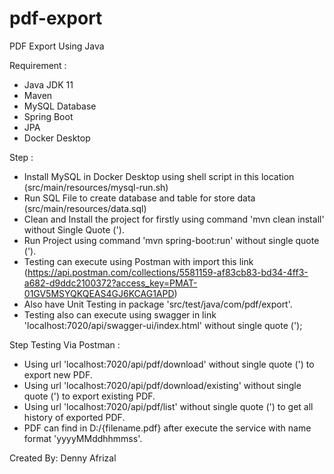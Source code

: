 # pdf-export
PDF Export Using Java

Requirement :
- Java JDK 11
- Maven
- MySQL Database
- Spring Boot
- JPA
- Docker Desktop

Step :
- Install MySQL in Docker Desktop using shell script in this location (src/main/resources/mysql-run.sh)
- Run SQL File to create database and table for store data (src/main/resources/data.sql)
- Clean and Install the project for firstly using command 'mvn clean install' without Single  Quote (').
- Run Project using command 'mvn spring-boot:run' without single quote (').
- Testing can execute using Postman with import this link (https://api.postman.com/collections/5581159-af83cb83-bd34-4ff3-a682-d9ddc2100372?access_key=PMAT-01GV5MSYQKQEAS4GJ6KCAG1APD)
- Also have Unit Testing in package 'src/test/java/com/pdf/export'.
- Testing also can execute using swagger in link 'localhost:7020/api/swagger-ui/index.html' without single quote (');

Step Testing Via Postman :
- Using url 'localhost:7020/api/pdf/download' without single quote (') to export new PDF.
- Using url 'localhost:7020/api/pdf/download/existing' without single quote (') to export existing PDF.
- Using url 'localhost:7020/api/pdf/list' without single quote (') to get all history  of exported PDF.
- PDF can find in D:/{filename.pdf} after execute the service with name format 'yyyyMMddhhmmss'.

Created By:
Denny Afrizal